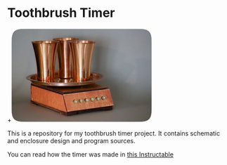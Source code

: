 Toothbrush Timer
=================

+![Toothbrush Timer](https://github.com/bshikin/Toothbrush-Timer/raw/master/images/timer_small.jpg)


This is a repository for my toothbrush timer project. It contains schematic and enclosure design and program sources.

You can read how the timer was made in [this Instructable](http://instructables.com/something)
